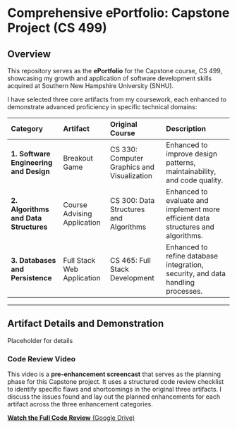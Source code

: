 # Comprehensive ePortfolio: Capstone Project (CS 499)

## Overview

This repository serves as the **ePortfolio** for the Capstone course, CS 499, showcasing my growth and application of software development skills acquired at Southern New Hampshire University (SNHU).

I have selected three core artifacts from my coursework, each enhanced to demonstrate advanced proficiency in specific technical domains:

| Category | Artifact | Original Course | Description |
| :--- | :--- | :--- | :--- |
| **1. Software Engineering and Design** | Breakout Game | CS 330: Computer Graphics and Visualization | Enhanced to improve design patterns, maintainability, and code quality. |
| **2. Algorithms and Data Structures** | Course Advising Application | CS 300: Data Structures and Algorithms | Enhanced to evaluate and implement more efficient data structures and algorithms. |
| **3. Databases and Persistence** | Full Stack Web Application | CS 465: Full Stack Development | Enhanced to refine database integration, security, and data handling processes. |

---

## Artifact Details and Demonstration

Placeholder for details

### Code Review Video

This video is a **pre-enhancement screencast** that serves as the planning phase for this Capstone project. It uses a structured code review checklist to identify specific flaws and shortcomings in the original three artifacts. I discuss the issues found and lay out the planned enhancements for each artifact across the three enhancement categories.

[**Watch the Full Code Review** (Google Drive)](https://drive.google.com/file/d/1yNyTNToGlWkwZv9Kpt8ZDBCV-5AOq0Wi/view?usp=sharing)
